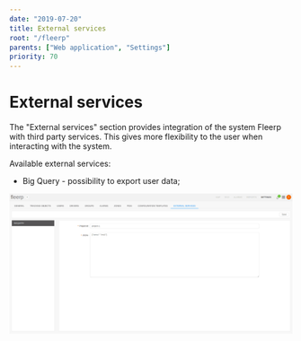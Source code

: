 ```yaml
---
date: "2019-07-20"
title: External services
root: "/fleerp"
parents: ["Web application", "Settings"]
priority: 70
---
```


# External services

The "External services" section provides integration of the system Fleerp with third party services.
This gives more flexibility to the user when interacting with the system.

Available external services:

- Big Query - possibility to export user data;

![ExternalServices](external-services-en.png)
